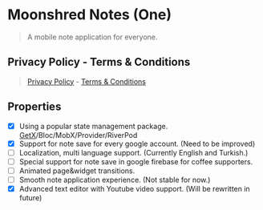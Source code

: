 # Moonshred Notes (One)
> A mobile note application for everyone.

## Privacy Policy - Terms & Conditions
> [Privacy Policy](../main/privacy-policy.md) - [Terms & Conditions](../main/terms-conditions.md)

## Properties
- [x] Using a popular state management package. [GetX][GetXLink]/Bloc/MobX/Provider/RiverPod
- [x] Support for note save for every google account. (Need to be improved)
- [ ] Localization, multi language support. (Currently English and Turkish.)
- [ ] Special support for note save in google firebase for coffee supporters.
- [ ] Animated page&widget transitions.
- [ ] Smooth note application experience. (Not stable for now.)
- [X] Advanced text editor with Youtube video support. (Will be rewritten in future)

[GetXLink]: https://github.com/jonataslaw/getx
